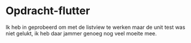 # Opdracht-flutter

Ik heb in geprobeerd om met de listview te werken maar de unit test was niet gelukt, ik heb daar jammer genoeg nog veel moeite mee.
